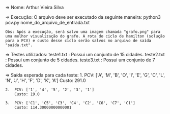 => Nome: Arthur Vieira Silva

=> Execução:
    O arquivo deve ser executado da seguinte maneira:
        python3 pcv.py nome_do_arquivo_de_entrada.txt
    
    Obs: Após a execução, será salvo uma imagem chamada "grafo.png" para uma melhor visualização do grafo. A rota do ciclo de hamilton (solução para o PCV) e custo desse ciclo serão salvos no arquivo de saída "saida.txt".

=> Testes utilizados:
    teste1.txt : Possui um conjunto de 15 cidades.
    teste2.txt : Possui um conjunto de 5 cidades.
    teste3.txt : Possui um conjunto de 7 cidades.

=> Saída esperada para cada teste:
    1.  PCV: ['A', 'M', 'B', 'O', 'I', 'E', 'G', 'C', 'L', 'N', 'J', 'H', 'F', 'D', 'K', 'A']
        Custo: 291.0
    
    2.  PCV: ['1', '4', '5', '2', '3', '1']
        Custo: 19.0
    
    3.  PCV: ['C1', 'C5', 'C3', 'C4', 'C2', 'C6', 'C7', 'C1']
        Custo: 114.30000000000001